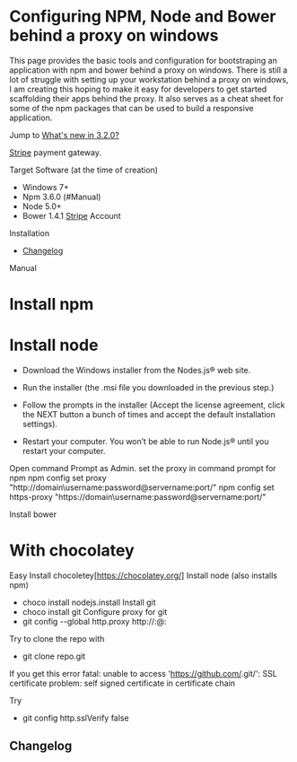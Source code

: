 # Configuring NPM, Node and Bower behind a proxy on windows

This page provides the basic tools and configuration for bootstraping an application with npm and bower behind a proxy on windows. There is still a lot of struggle with setting up your workstation behind a proxy on windows, I am creating this hoping to make it easy for developers to get started scaffolding their apps behind the proxy. It also serves as a cheat sheet for some of the npm packages that can be used to build a responsive application.

Jump to [What's new in 3.2.0?](#changelog)

[Stripe][1] payment gateway.

Target Software (at the time of creation)

* Windows 7+
* Npm 3.6.0 (#Manual)
* Node 5.0+
* Bower 1.4.1
[Stripe][1] Account

Installation

- [Changelog](#changelog)


Manual
  # Install npm
  # Install node 

* Download the Windows installer from the Nodes.js® web site.
* Run the installer (the .msi file you downloaded in the previous step.)
* Follow the prompts in the installer (Accept the license agreement, click the NEXT button a bunch of times and accept the default installation settings).

* Restart your computer. You won’t be able to run Node.js® until you restart your computer.


Open command Prompt as Admin. 
set the proxy in command prompt for npm
npm config set proxy "http://domain\username:password@servername:port/"
npm config set https-proxy "https://domain\username:password@servername:port/"

Install bower

# With chocolatey
Easy Install chocoletey[https://chocolatey.org/]
Install node (also installs npm)
* choco install nodejs.install 
Install git 
* choco install git
Configure proxy for git
* git config --global http.proxy http://<username>:<password>@<domain>:<port>

Try to clone the repo with
* git clone repo.git 

If you get this error
fatal: unable to access 'https://github.com/<repo>.git/': SSL certificate problem: self signed certificate in certificate chain

Try
* git config http.sslVerify false

Changelog
---------


[1]: http://stripe.com
